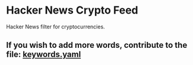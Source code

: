 # Hacker News Crypto Feed
Hacker News filter for cryptocurrencies.

## If you wish to add more words, contribute to the file: [keywords.yaml](keywords.yaml)


